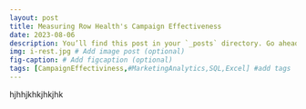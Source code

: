 ```yaml
---
layout: post
title: Measuring Row Health's Campaign Effectiveness
date: 2023-08-06
description: You’ll find this post in your `_posts` directory. Go ahead and edit it and re-build the site to see your changes. # Add post description (optional)
img: i-rest.jpg # Add image post (optional)
fig-caption: # Add figcaption (optional)
tags: [CampaignEffectiviness,#MarketingAnalytics,SQL,Excel] #add tags
---
```

hjhhjkhkjhkjhk
